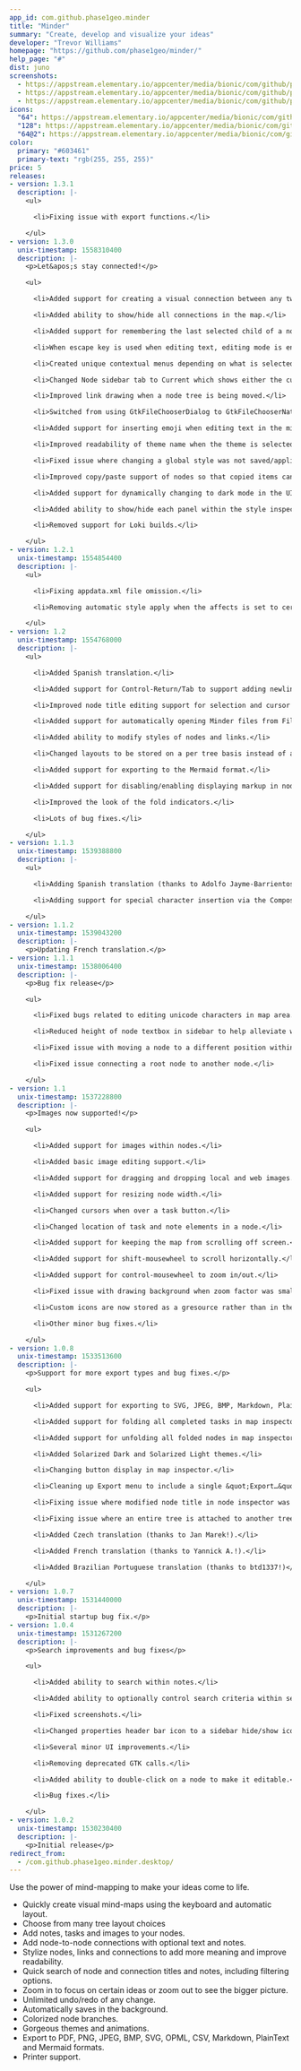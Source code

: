 ```yaml
---
app_id: com.github.phase1geo.minder
title: "Minder"
summary: "Create, develop and visualize your ideas"
developer: "Trevor Williams"
homepage: "https://github.com/phase1geo/minder/"
help_page: "#"
dist: juno
screenshots:
  - https://appstream.elementary.io/appcenter/media/bionic/com/github/phase1geo.minder/254E8477104E52EC11F67FA2AA75CA6E/screenshots/image-1_orig.png
  - https://appstream.elementary.io/appcenter/media/bionic/com/github/phase1geo.minder/254E8477104E52EC11F67FA2AA75CA6E/screenshots/image-2_orig.png
  - https://appstream.elementary.io/appcenter/media/bionic/com/github/phase1geo.minder/254E8477104E52EC11F67FA2AA75CA6E/screenshots/image-3_orig.png
icons:
  "64": https://appstream.elementary.io/appcenter/media/bionic/com/github/phase1geo.minder/254E8477104E52EC11F67FA2AA75CA6E/icons/64x64/com.github.phase1geo.minder_com.github.phase1geo.minder.png
  "128": https://appstream.elementary.io/appcenter/media/bionic/com/github/phase1geo.minder/254E8477104E52EC11F67FA2AA75CA6E/icons/128x128/com.github.phase1geo.minder_com.github.phase1geo.minder.png
  "64@2": https://appstream.elementary.io/appcenter/media/bionic/com/github/phase1geo.minder/254E8477104E52EC11F67FA2AA75CA6E/icons/64x64@2/com.github.phase1geo.minder_com.github.phase1geo.minder.png
color:
  primary: "#603461"
  primary-text: "rgb(255, 255, 255)"
price: 5
releases:
- version: 1.3.1
  description: |-
    <ul>

      <li>Fixing issue with export functions.</li>

    </ul>
- version: 1.3.0
  unix-timestamp: 1558310400
  description: |-
    <p>Let&apos;s stay connected!</p>

    <ul>

      <li>Added support for creating a visual connection between any two nodes.</li>

      <li>Added ability to show/hide all connections in the map.</li>

      <li>Added support for remembering the last selected child of a node when navigating the map with the keyboard.</li>

      <li>When escape key is used when editing text, editing mode is ended without reverting text.</li>

      <li>Created unique contextual menus depending on what is selected in the mind map.</li>

      <li>Changed Node sidebar tab to Current which shows either the currently selected node or connection.</li>

      <li>Improved link drawing when a node tree is being moved.</li>

      <li>Switched from using GtkFileChooserDialog to GtkFileChooserNative.</li>

      <li>Added support for inserting emoji when editing text in the mind map (use Control-period).</li>

      <li>Improved readability of theme name when the theme is selected.</li>

      <li>Fixed issue where changing a global style was not saved/applied to new nodes.</li>

      <li>Improved copy/paste support of nodes so that copied items can be pasted in other mind maps.</li>

      <li>Added support for dynamically changing to dark mode in the UI if the prefer-dark desktop gsetting is set.</li>

      <li>Added ability to show/hide each panel within the style inspector.</li>

      <li>Removed support for Loki builds.</li>

    </ul>
- version: 1.2.1
  unix-timestamp: 1554854400
  description: |-
    <ul>

      <li>Fixing appdata.xml file omission.</li>

      <li>Removing automatic style apply when the affects is set to certain values.</li>

    </ul>
- version: 1.2
  unix-timestamp: 1554768000
  description: |-
    <ul>

      <li>Added Spanish translation.</li>

      <li>Added support for Control-Return/Tab to support adding newlines/tabs in a node&apos;s title.</li>

      <li>Improved node title editing support for selection and cursor movement.</li>

      <li>Added support for automatically opening Minder files from Files.</li>

      <li>Added ability to modify styles of nodes and links.</li>

      <li>Changed layouts to be stored on a per tree basis instead of a per document basis.</li>

      <li>Added support for exporting to the Mermaid format.</li>

      <li>Added support for disabling/enabling displaying markup in node title.</li>

      <li>Improved the look of the fold indicators.</li>

      <li>Lots of bug fixes.</li>

    </ul>
- version: 1.1.3
  unix-timestamp: 1539388800
  description: |-
    <ul>

      <li>Adding Spanish translation (thanks to Adolfo Jayme-Barrientos).</li>

      <li>Adding support for special character insertion via the Compose key.</li>

    </ul>
- version: 1.1.2
  unix-timestamp: 1539043200
  description: |-
    <p>Updating French translation.</p>
- version: 1.1.1
  unix-timestamp: 1538006400
  description: |-
    <p>Bug fix release</p>

    <ul>

      <li>Fixed bugs related to editing unicode characters in map area.</li>

      <li>Reduced height of node textbox in sidebar to help alleviate window sizing problems.</li>

      <li>Fixed issue with moving a node to a different position within a parent node.</li>

      <li>Fixed issue connecting a root node to another node.</li>

    </ul>
- version: 1.1
  unix-timestamp: 1537228800
  description: |-
    <p>Images now supported!</p>

    <ul>

      <li>Added support for images within nodes.</li>

      <li>Added basic image editing support.</li>

      <li>Added support for dragging and dropping local and web images.</li>

      <li>Added support for resizing node width.</li>

      <li>Changed cursors when over a task button.</li>

      <li>Changed location of task and note elements in a node.</li>

      <li>Added support for keeping the map from scrolling off screen.</li>

      <li>Added support for shift-mousewheel to scroll horizontally.</li>

      <li>Added support for control-mousewheel to zoom in/out.</li>

      <li>Fixed issue with drawing background when zoom factor was small.</li>

      <li>Custom icons are now stored as a gresource rather than in the file system.</li>

      <li>Other minor bug fixes.</li>

    </ul>
- version: 1.0.8
  unix-timestamp: 1533513600
  description: |-
    <p>Support for more export types and bug fixes.</p>

    <ul>

      <li>Added support for exporting to SVG, JPEG, BMP, Markdown, PlainText and CSV formats.</li>

      <li>Added support for folding all completed tasks in map inspector.</li>

      <li>Added support for unfolding all folded nodes in map inspector.</li>

      <li>Added Solarized Dark and Solarized Light themes.</li>

      <li>Changing button display in map inspector.</li>

      <li>Cleaning up Export menu to include a single &quot;Export…&quot; option.</li>

      <li>Fixing issue where modified node title in node inspector was lost when input focus was changed.</li>

      <li>Fixing issue where an entire tree is attached to another tree.</li>

      <li>Added Czech translation (thanks to Jan Marek!).</li>

      <li>Added French translation (thanks to Yannick A.!).</li>

      <li>Added Brazilian Portuguese translation (thanks to btd1337!)</li>

    </ul>
- version: 1.0.7
  unix-timestamp: 1531440000
  description: |-
    <p>Initial startup bug fix.</p>
- version: 1.0.4
  unix-timestamp: 1531267200
  description: |-
    <p>Search improvements and bug fixes</p>

    <ul>

      <li>Added ability to search within notes.</li>

      <li>Added ability to optionally control search criteria within search popover.</li>

      <li>Fixed screenshots.</li>

      <li>Changed properties header bar icon to a sidebar hide/show icon for clarity.</li>

      <li>Several minor UI improvements.</li>

      <li>Removing deprecated GTK calls.</li>

      <li>Added ability to double-click on a node to make it editable.</li>

      <li>Bug fixes.</li>

    </ul>
- version: 1.0.2
  unix-timestamp: 1530230400
  description: |-
    <p>Initial release</p>
redirect_from:
  - /com.github.phase1geo.minder.desktop/
---
```


<p>Use the power of mind-mapping to make your ideas come to life.</p>
<ul>
  <li>Quickly create visual mind-maps using the keyboard and automatic layout.</li>
  <li>Choose from many tree layout choices</li>
  <li>Add notes, tasks and images to your nodes.</li>
  <li>Add node-to-node connections with optional text and notes.</li>
  <li>Stylize nodes, links and connections to add more meaning and improve readability.</li>
  <li>Quick search of node and connection titles and notes, including filtering options.</li>
  <li>Zoom in to focus on certain ideas or zoom out to see the bigger picture.</li>
  <li>Unlimited undo/redo of any change.</li>
  <li>Automatically saves in the background.</li>
  <li>Colorized node branches.</li>
  <li>Gorgeous themes and animations.</li>
  <li>Export to PDF, PNG, JPEG, BMP, SVG, OPML, CSV, Markdown, PlainText and Mermaid formats.</li>
  <li>Printer support.</li>
</ul>